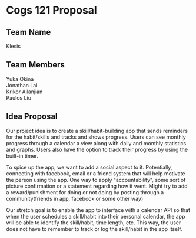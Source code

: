 # Cogs 121 Proposal #

## Team Name ##

Klesis

## Team Members ##
Yuka Okina  
Jonathan Lai  
Krikor Ailanjian  
Paulos Liu  

## Idea Proposal ##
Our project idea is to create a skill/habit-building app that sends reminders for the habit/skills and tracks and shows progress. Users can see monthly progress through a calendar a view along with daily and monthly statistics and graphs. Users also have the option to track their progress by using the built-in timer. 

To spice up the app, we want to add a social aspect to it. Potentially, connecting with facebook, email or a friend system that will help motivate the person using the app. One way to apply "accountability", some sort of picture confirmation or a statement regarding how it went. Might try to add a reward/punishment for doing or not doing by posting through a community(friends in app, facebook or some other way)

Our stretch goal is to enable the app to interface with a calendar API so that when the user schedules a skill/habit into their personal calendar, the app will be able to identify the skill/habit, time length, etc. This way, the user does not have to remember to track or log the skill/habit in the app itself.  
